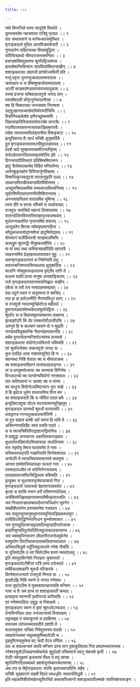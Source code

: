 ```yaml
---
title: ०३३

---
```

नमो विघ्नजिते यस्य जानुदेशे विवर्तते ।  
कुम्भस्रस्तेव नक्षत्रमाला रात्रिषु नृत्यतः ।। १  
ततः कथावसाने स मार्गमध्यात्समुत्थितः ।  
मृगाङ्कदत्तो मुदितः प्राप्तविक्रमकेसरी ।। २  
गुणाकरेण सहितस्तथा विमलबुद्धिना ।  
सविचित्रकथो भीमपराक्रमसमन्वितः ।। ३  
प्रचण्डशक्तियुक्तश्च श्रुतधिद्विजसंगतः ।  
प्राप्तशेषान्विचिन्वानः शापविश्लेषितान्सखीन् ।। ४  
शशाङ्कवत्याः संप्राप्त्यै प्रागेवोज्जयिनीं प्रति ।  
गन्तुं प्रवृत्तः पुनरप्युच्चचालात्मनाष्टमः ।।  
क्रमात्प्राप च स ग्रीष्मशुष्कतोयामपादपाम् ।  
अटवीं चण्डमार्तण्डतापसंतप्तवालुकाम् ।। ६  
तस्यां व्रजन्स सचिवान्राजपुत्रो जगाद तान् ।  
पश्यतैषाटवी कीदृग्दुर्गमायतभैरवा ।। ७  
एषा हि विभ्रष्टपथा जनत्यक्ता निराश्रया ।  
उद्यद्दुःखानलज्वालेवाभिर्मरुमरीचिभिः ।। ८  
विकीर्णरूक्षकेशेव तृणैरुच्छुष्कमर्मरैः ।  
सिंहव्याघ्रादिवित्राससरोमाञ्चेव कण्टकैः ।। ९  
रुदतीवातपक्लान्तजलाकाङ्क्षिमृगारवैः ।  
तदेषा त्वरयास्माभिर्लङ्घनीया विशङ्कटा ।। १०  
इत्यूचिवान्स तैः सार्धं सचिवैः क्षुत्तृषार्दितैः ।  
द्रुतं मृगाङ्कदत्तस्तामटवीमुदलङ्घयत् ।। ११  
ददर्श चाग्रे सुमहत्स्वच्छशीतजलैर्भृतम् ।  
सरोऽर्कतापगलितस्यामृतांशोरिव द्रवैः ।। १२  
दिगन्तव्यापिविस्तारं प्रतिबिम्बमिवात्मनः ।  
द्रष्टुं त्रैलोक्यलक्ष्म्येव विहितं मणिदर्पणम् ।। १३  
धार्तराष्ट्रकृतक्षोभं विचित्रार्जुनविभ्रमम् ।  
विश्रान्तिकृत्स्वादुरसं भारतानुकृतिं दधत् ।। १४  
उपकण्ठमिलन्नीलकण्ठपीतविषोत्तमम् ।  
अच्युताश्रितलक्ष्मीकं मन्थकालाब्धिसंनिभम् ।। १५  
सूर्यरश्मिभिरप्राप्तगम्भीरशिशिरान्तरम् ।  
अनन्तपद्मनिलयं पातालमिव भूमिगम् ।। १६  
तस्य तीरे च सरसः पश्चिमे स व्यलोकयत् ।  
राजपुत्रः ससचिवो महान्तं दिव्यपादपम् ।। १७  
वातान्दोलितविस्तारिशाखाभुजकदम्बकम् ।  
मूर्धलग्नाभ्रसरितं नृत्यन्तमिव शंकरम् ।। १८  
अत्युन्नतेन शिरसा व्योमपृष्ठावगाहिना ।  
कौतुकान्नन्दनोद्यानशोभां द्रष्टुमिवोद्यतम् ।। १९  
शोभमानं फलैर्दिव्यरसैः शाखावलम्बिभिः ।  
कल्पद्रुमं सुरानद्धैः पीयूषकलशैरिव ।। २०  
मा मां यथा तथा कश्चित्स्प्राक्षीदिति खगारवैः ।  
व्याहरन्तमिव प्रेङ्खत्पल्लवाग्रकरं मुहुः ।। २१  
यावन्मृगाङ्कदत्तस्तं स निर्वर्णयति प्रभुः ।  
तावत्तन्मन्त्रिणस्तस्मिन्प्रधाव्य क्षुत्तृषार्दिताः ।। २२  
फलानि भोक्तुमारूढास्तस्य दृष्ट्वैव तानि ते ।  
फलत्वं षडपि प्राप्ता मानुषा अप्यशङ्कितम् ।। २३  
ततो मृगाङ्कदत्तस्तानपश्यन्विह्वलः सखीन् ।  
एकैकं स तरौ तत्र नामग्राहमशब्दयत् ।। २४  
यदा ददुर्न वचनं न चादृश्यन्त ते क्वचित् ।  
तदा हा हा हतोऽस्मीति नैराश्यविधुरं वदन् ।। २५  
स राजपुत्रो न्यपतन्मूर्च्छितोऽत्र महीतले ।  
द्रुमानारूढपार्श्वस्थकेवलश्रुतधिद्विजः ।। २६  
श्रुतधिः स च विप्रस्तमुवाचाश्वास्य तत्क्षणम् ।  
कृतप्रज्ञोऽपि किं देव त्यक्तधैर्योऽवसीदसि ।। २७  
अश्नुते हि स कल्याणं व्यसने यो न मुह्यति ।  
नागशापवियुक्तान्किं नैतान्संप्राप्तवानसि ।। २८  
तथैव पुनरप्येतान्मन्त्रिणोऽन्यांश्च लप्स्यसे ।  
शशाङ्कवत्या संयोगोऽप्यचिरात्ते भविष्यति ।। २९  
एवं श्रुतधिनोक्तः सन्राजपुत्रो जगाद सः ।  
कुत एतदिदं धात्रा नाशायासूत्रितं हि नः ।। ३०  
क्वान्यथा निशि वेतालः क्व च भीमपराक्रमः ।  
क्व शशाङ्कवतीज्ञानं तत्संवादप्रसङ्गतः ।। ३१  
तां च प्राप्तुमयोध्यायाः क्व चास्माकं विनिर्गमः ।  
विन्ध्याटव्यां क्व चान्योन्यवियोगो नागशापतः ।। ३२  
ततः कतिपयानां नः क्रमशः क्व च संगमः ।  
क्व चाधुना वियोगोऽयमिष्टत्यागः पुनः सखे ।। ३३  
ते हि वृक्षेऽत्र भूतेन ग्रस्तास्तैश्च विना मम ।  
का शशाङ्कवती किं च जीवितं तदलं भ्रमैः ।। ३४  
इत्यूचिवाञ्शुचा सोऽत्र सरस्यात्मानमुज्झितुम् ।  
मृगाङ्कदत्त उत्तस्थौ श्रुतधौ वारयत्यपि ।। ३५  
तावद्वागत्र गगनादुच्चचाराशरीरिणी ।  
मा पुत्र साहसं कार्षीः सर्वं स्वन्तं हि भावि ते ।। ३६  
अस्मिन्गणपतिर्देवः स्वयं वसति पादपे ।  
स च त्वत्सचिवैरेतैरद्याज्ञानाद्विमानितः ।। ३७  
ते ह्यशुद्धा अनाचान्ता अक्षालितकराङ्घ्रयः ।  
क्षुधार्तास्तन्निवासेऽस्मिन्नारूढाः फललिप्सवः ।। ३८  
ततः स्पृष्टेषु तेष्वत्र फलतामेव ते गताः ।  
यच्चित्तास्तद्गतिं गच्छन्त्विति विघ्नेशशापतः ।। ३९  
अन्येऽपि ये त्वत्सचिवाश्चत्वारस्ते पथामुना ।  
आगता एवमेवास्मिन्नारूढाः फलतां गताः ।। ४०  
तस्मादाराधयैतं त्वं तपोभिर्गणनायकम् ।  
एतत्प्रसादात्सर्वेष्टसिद्धिस्तव भविष्यति ।। ४१  
इत्युक्तः स सुधासारसृजेवाकाशतो गिरा ।  
मृगाङ्कदत्तो जातास्थो देहत्यागान्न्यवर्तत ।। ४२  
कृत्वा च सरसि स्नानं तरौ तस्मिन्गणाधिपम् ।  
अर्चयित्वोज्झिताहारस्तमस्तौषीत्कृताञ्जलिः ।। ४३  
जय निजताण्डवडम्बरमर्दभरन्यञ्चितेन भुवनेन ।  
समहीशैलवनेन प्रणम्यमानेश गजवदन ।। ४४  
जय ससुरासुरमानुषभुवनत्रयपूजिताङ्घ्रिकमलयुग ।  
वरविविधसिद्धिनिर्भरनिधान कुम्भोपमाकार ।। ४५  
जय युगपदुदितचण्डद्वादशदिनकृत्प्रदीप्ततेजस्क ।  
हरहरिसुरपतिदुर्जयदितिजकुलाकालकल्पान्त ।। ४६  
जय भक्तवृजिनवारण लीलानीराजनोल्मुकेनेव ।  
परशुवरेण विराजितकरतलकलितानलज्वाल ।। ४७  
अभिमतसिद्ध्यै भर्तुस्त्रिपुरावजये गणेश गौर्यापि ।  
यः पूजितोऽसि तं त्वां श्रितोऽस्मि शरणं नमस्तेऽस्तु ।। ४८  
इति संस्तुतविघ्नेशो निराहारः कुशास्तरे ।  
मृगाङ्कदत्तोऽनैषीत्तां रात्रिं तस्य तरोस्तले ।। ४९  
तथैवैकादशाहानि श्रुतधौ परिचारके ।  
विघ्नेशाराधनपरो राजपुत्रो निनाय सः ।। ५०  
द्वादशेऽह्नि निशि स्वप्ने तं जगाद गणेश्वरः ।  
वत्स तुष्टोऽस्मि ते मुक्तशापान्प्राप्स्यसि मन्त्रिणः ।। ५१  
गत्वा च तैः समं प्राप्य तां शशाङ्कवतीं क्रमात् ।  
प्रत्यावृत्य स्वनगरीं पृथ्वीराज्यं करिष्यसि ।। ५२  
एवं गणेश्वरादिष्टः प्रबुद्धः स निशाक्षये ।  
मृगाङ्कदत्तः स्वप्नं तं दृष्टं श्रुतधयेऽभ्यधात् ।। ५३  
तेनाभिनन्दितः प्रातः स्नात्वाभ्यर्च्य विनायकम् ।  
तद्वासवृक्षं तं यावत्कुरुते स प्रदक्षिणम् ।। ५४  
तावत्समं तरोस्तस्मादवतीर्य दशापि ते ।  
फलत्वमुक्ताः सचिवा निपेतुस्तस्य पादयोः ।। ५५  
व्याघ्रसेनस्तथा स्थूलबाहुर्मेघबलोऽपि च ।  
दृढमुष्टिश्चतुर्थश्च षट् चादौ येऽत्र वर्णिताः ।। ५६  
ततः स सकलान्समं सपदि मन्त्रिणः प्राप्य तान् दृशाकुलितया गिरा प्रमदमन्थरारम्भया ।  
नरेश्वरसुतोऽधिकप्रणयमेकमेकं मुहुर्ददर्श परिषस्वजे तदनु संबभाषे कृती ।। ५७  
तेऽपि नवेन्दुक्षामं कृततपसं वीक्ष्य तं प्रभुं सास्राः ।  
श्रुतधिनिगदितयथार्थाः प्रशशंसुर्नाथवन्तमात्मानम् ।। ५८  
अथ तत्र स तैर्मृगाङ्कदत्तः सरसि कृताप्लवनादिभिः सहैव ।  
सचिवैः सुखपारणं सहर्षो विदधे लब्धधृतिः स्वकार्यसिद्ध्यै ।। ५९  
इति महाकविश्रीसोमदेवभट्टविरचिते कथासरित्सागरे शशाङ्कवतीलम्बके त्रयस्त्रिंशस्तरङ्गः ।